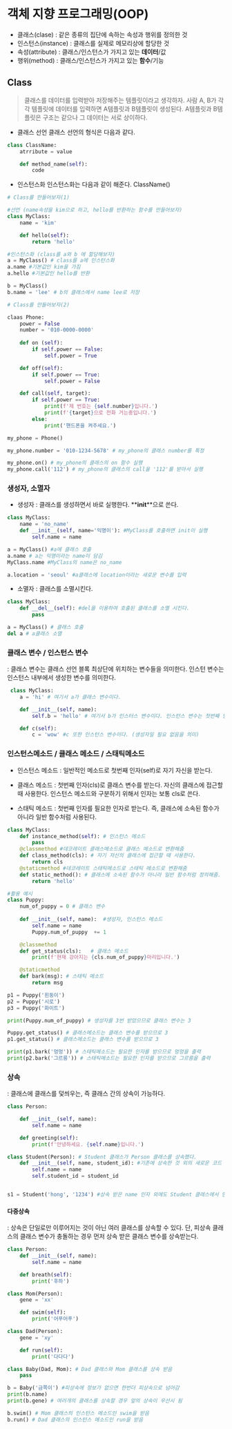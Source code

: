 # 객체 지향 프로그래밍(OOP)

- 클래스(clase) : 같은 종류의 집단에 속하는 속성과 행위를 정의한 것
- 인스턴스(instance) : 클래스를 실제로 메모리상에 할당한 것
- 속성(attribute) : 클래스/인스턴스가 가지고 있는 **데이터**/값
- 행위(method) : 클래스/인스턴스가 가지고 있는 **함수**/기능

## Class
> 클래스를 데이터를 입력받아 저장해주는 템플릿이라고 생각하자. 사람 A, B가 각각 템플릿에 데이터를 입력하면 A템플릿과 B템플릿이 생성된다. A템플릿과 B템플릿은 구조는 같으나 그 데이터는 서로 상이하다. 

- 클래스 선언
클래스 선언의 형식은 다음과 같다.
```python
class ClassName:
    atrribute = value

    def method_name(self):
        code
```
- 인스턴스화
인스턴스화는 다음과 같이 해준다.
    ClassName()

```python
# Class를 만들어보자(1)

#선언 (name속성을 kim으로 하고, hello를 반환하는 함수를 만들어보자)
class MyClass:
    name = 'kim'

    def hello(self):
        return 'hello'

#인스턴스화 (class를 a와 b 에 할당해보자)
a = MyClass() # class를 a에 인스턴스화
a.name #기본값인 kim을 가짐
a.hello #기본값인 hello를 반환

b = MyClass()
b.name = 'lee' # b의 클래스에서 name lee로 저장
```

```python
# Class를 만들어보자(2)

claas Phone:
    power = False
    number = '010-0000-0000'
    
    def on (self): 
        if self.power == False:
            self.power = True

    def off(self):
        if self.power == True:
            self.power = False

    def call(self, target):
        if self.power == True:
            print(f'제 번호는 {self.number}입니다.')
            print(f'{target}으로 전화 거는중입니다.')
        else:
            print('핸드폰을 켜주세요.')
```
```python
my_phone = Phone()

my_phone.number = '010-1234-5678' # my_phone의 클래스 number를 특정

my_phone.on() # my_phone의 클래스의 on 함수 실행
my_phone.call('112') # my_phone의 클래스의 call을 '112'를 받아서 실행
```

### 생성자, 소멸자

- 생성자
: 클래스를 생성하면서 바로 실행한다. **__init__**으로 쓴다.
```python
class MyClass:
    name = 'no_name'
    def __init__(self, name='익명이'): #MyClass를 호출하면 init이 실행 
        self.name = name

a = MyClass() #a에 클래스 호출
a.name # a는 익명이라는 name이 담김
MyClass.name #MyClass의 name은 no_name

a.location = 'seoul' #a클래스에 location이라는 새로운 변수를 입력
```

- 소멸자
: 클래스를 소멸시킨다.
```python
class MyClass:
    def __del__(self): #del을 이용하여 호출된 클래스를 소멸 시킨다.
        pass

a = MyClass() # 클래스 호출
del a # a클래스 소멸 

```

### 클래스 변수 / 인스턴스 변수
: 클래스 변수는 클래스 선언 블록 최상단에 위치하는 변수들을 의미한다. 인스턴 변수는 인스턴스 내부에서 생성한 변수를 의미한다.

```python
 class MyClass:
    a = 'hi' # 여기서 a가 클래스 변수이다.

    def __init__(self, name):
        self.b = 'hello' # 여기서 b가 인스터스 변수이다. 인스턴스 변수는 첫번째 인자로 self를 받는다.

    def c(self):
        c = 'wow' #c 또한 인스턴스 변수이다. (생성자일 필요 없음을 의미)
```

### 인스턴스메소드 / 클래스 메소드 / 스태틱메소드
- 인스턴스 메소드
: 일반적인 메소드로 첫번째 인자(self)로 자기 자신을 받는다.

- 클래스 메소드
: 첫번째 인자(cls)로 클래스 변수를 받는다. 자신의 클래스에 접근할 때 사용한다. 인스턴스 메소드와 구분하기 위해서 인자는 보통 cls로 쓴다.

- 스태틱 메소드
: 첫번째 인자를 필요한 인자로 받는다. 즉, 클래스에 소속된 함수가 아니라 일반 함수처럼 사용된다. 

```python
class MyClass:
    def instance_method(self): # 인스턴스 메소드
        pass
    @classmethod #데코레이트 클래스메소드로 클래스 메소드로 변환해줌
    def class_method(cls): # 자기 자신의 클래스에 접근할 때 사용한다. 
        return cls
    @staticmethod #데코레이트 스태틱메소드로 스태틱 메소드로 변환해줌
    def static_method(): # 클래스에 소속된 함수가 아니라 일반 함수처럼 정의해줌. 따라서 첫번째 인자부터 자기자신이 아닌 필요한 인자를 받음
        return 'hello'
```

```python
#활용 예시
class Puppy:
    num_of_puppy = 0 # 클래스 변수
    
    def __init__(self, name):  #생성자, 인스턴스 메소드
        self.name = name
        Puppy.num_of_puppy  += 1

    @classmethod 
    def get_status(cls):   # 클래스 메소드
        print(f'현재 강아지는 {cls.num_of_puppy}마리입니다.')

    @staticmethod
    def bark(msg): # 스태틱 메소드
        return msg

p1 = Puppy('흰둥이')
p2 = Puppy('시로')
p3 = Puppy('화이트')

print(Puppy.num_of_puppy) # 생성자를 3번 받았으므로 클래스 변수는 3

Puppy.get_status() # 클래스메소드는 클래스 변수를 받으므로 3
p1.get_status() # 클래스메소드는 클래스 변수를 받으므로 3

print(p1.bark('멍멍')) # 스태틱메소드는 필요한 인자를 받으므로 멍멍을 출력
print(p2.bark('그르릉')) # 스태틱메소드는 필요한 인자를 받으므로 그르릉을 출력
```

### 상속
: 클래스에 클래스를 덫씌우는, 즉 클래스 간의 상속이 가능하다.

```python
class Person:

    def __init__(self, name):
        self.name = name

    def greeting(self):
        print(f'안녕하세요. {self.name}입니다.')

class Student(Person): # Student 클래스가 Person 클래스를 상속했다. 
    def __init__(self, name, student_id): #기존에 상속한 것 외의 새로운 코드
        self.name = name
        self.student_id = student_id


s1 = Student('hong', '1234') #상속 받은 name 인자 외에도 Student 클래스에서 인스턴스 메소드가 추가되었으므로 새로운 인자를 적어줘야 한다. 
```

#### 다중상속
: 상속은 단일로만 이루어지는 것이 아닌 여러 클래스를 상속할 수 있다. 단, 피상속 클래스의 클래스 변수가 충돌하는 경우 먼저 상속 받은 클래스 변수를 상속받는다.

```python
class Person:
    def __init__(self, name):
        self.name = name

    def breath(self):
        print('후하')

class Mom(Person):
    gene = 'xx'

    def swim(self):
        print('어푸어푸')      

class Dad(Person):
    gene = 'xy'

    def run(self):
        print('다다다')         

class Baby(Dad, Mom): # Dad 클래스와 Mom 클래스를 상속 받음
    pass  

b = Baby('금쪽이') #피상속에 정보가 없으면 한번더 피상속으로 넘어감
print(b.name)
print(b.gene) # 여러개의 클래스를 상속할 경우 앞의 상속이 우선시 됨

b.swim() # Mom 클래스의 인스턴스 메소드인 swim을 받음
b.run() # Dad 클래스의 인스턴스 메소드인 run을 받음

```



